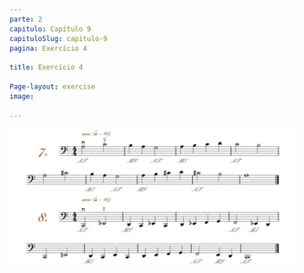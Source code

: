 ```yaml
---
parte: 2
capitulo: Capítulo 9
capituloSlug: capitulo-9
pagina: Exercício 4

title: Exercício 4

Page-layout: exercise
image:

---
```


<img src="/assets/graphics/content/2_2_1_3.png"/>


